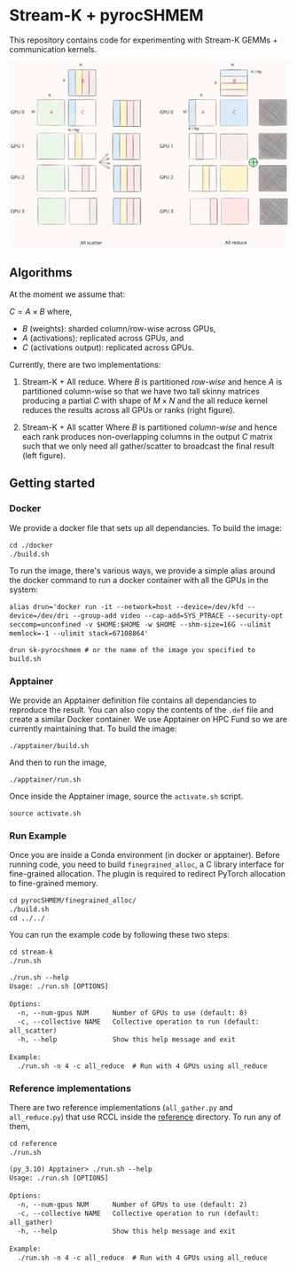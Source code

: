 # Stream-K + pyrocSHMEM


This repository contains code for experimenting with Stream-K GEMMs + communication kernels.

![dist_gemm](images/dist_gemm.excalidraw.svg)


## Algorithms
At the moment we assume that:

$C = A \times B$
where,
* $B$ (weights): sharded column/row-wise across GPUs,
* $A$ (activations): replicated across GPUs, and
* $C$ (activations output): replicated across GPUs.

Currently, there are two implementations:

1. Stream-K + All reduce.
Where $B$ is partitioned *row-wise* and hence $A$ is partitioned column-wise so that we have two tall skinny matrices producing a partial $C$ with shape of $M \times N$ and the all reduce kernel reduces the results across all GPUs or ranks (right figure).

2. Stream-K + All scatter
Where $B$ is partitioned  *column-wise* and hence each rank produces non-overlapping columns in the output $C$ matrix such that we only need all gather/scatter to broadcast the final result (left figure).


## Getting started

### Docker
We provide a docker file that sets up all dependancies. To build the image:

```shell
cd ./docker
./build.sh
```

To run the image, there's various ways, we provide a simple alias around the docker command to run a docker container with all the GPUs in the system:
```shell
alias drun='docker run -it --network=host --device=/dev/kfd --device=/dev/dri --group-add video --cap-add=SYS_PTRACE --security-opt seccomp=unconfined -v $HOME:$HOME -w $HOME --shm-size=16G --ulimit memlock=-1 --ulimit stack=67108864'
```

```shell
drun sk-pyrocshmem # or the name of the image you specified to build.sh
```

### Apptainer
We provide an Apptainer definition file contains all dependancies to reproduce the result. You can also copy the contents of the `.def` file and create a similar Docker container. We use Apptainer on HPC Fund so we are currently maintaining that. To build the image:
```shell
./apptainer/build.sh
```

And then to run the image,
```shell
./apptainer/run.sh
```

Once inside the Apptainer image, source the `activate.sh` script.

```
source activate.sh
```

### Run Example

Once you are inside a Conda environment (in docker or apptainer). Before running code, you need to build `finegrained_alloc`, a C library interface for fine-grained allocation. The plugin is required to redirect PyTorch allocation to fine-grained memory.

```shell
cd pyrocSHMEM/finegrained_alloc/
./build.sh
cd ../../
```


You can run the example code by following these two steps:

```shell
cd stream-k
./run.sh
```

```terminal
./run.sh --help
Usage: ./run.sh [OPTIONS]

Options:
  -n, --num-gpus NUM      Number of GPUs to use (default: 8)
  -c, --collective NAME   Collective operation to run (default: all_scatter)
  -h, --help              Show this help message and exit

Example:
  ./run.sh -n 4 -c all_reduce  # Run with 4 GPUs using all_reduce
```


### Reference implementations

There are two reference implementations (`all_gather.py` and `all_reduce.py`) that use RCCL inside the [reference](./reference/) directory. To run any of them,

```shell
cd reference
./run.sh
```

```terminal
(py_3.10) Apptainer> ./run.sh --help
Usage: ./run.sh [OPTIONS]

Options:
  -n, --num-gpus NUM      Number of GPUs to use (default: 2)
  -c, --collective NAME   Collective operation to run (default: all_gather)
  -h, --help              Show this help message and exit

Example:
  ./run.sh -n 4 -c all_reduce  # Run with 4 GPUs using all_reduce
```